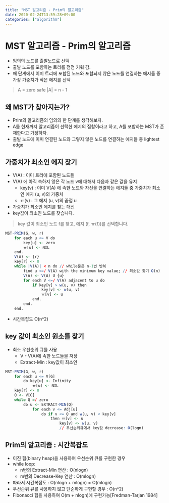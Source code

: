 ```yaml
---
title: "MST 알고리즘 - Prim의 알고리즘"
date: 2020-02-24T13:59:28+09:00
categories: ["algorithm"]
---
```


# MST 알고리즘 - Prim의 알고리즘

- 임의의 노드를 출발노드로 선택
- 출발 노드를 포함하는 트리를 점점 키워 감.
- 매 단계에서 이미 트리에 포함된 노드와 포함되지 않은 노드를 연결하는 에지들 중 가장 가중치가 작은 에지를 선택

> A = zero
> safe
> |A| = n - 1

## 왜 MST가 찾아지는가?

- Prim의 알고리즘의 임의의 한 단계를 생각해보자.
- A를 현재까지 알고리즘이 선택한 에지의 집합이라고 하고, A를 포함하는 MST가 존재한다고 가정하자.
- 출발 노드에 이미 연결된 노드와 그렇지 않은 노드를 연결하는 에지들 중 lightest edge

## 가중치가 최소인 에지 찾기

- V(A) : 이미 트리에 포함된 노드들
- V(A) 에 아직 속하지 않은 각 노드 v에 대해서 다음과 같은 값을 유지
    - key(v) : 이미 V(A) 에 속한 노드와 자신을 연결하는 에지들 중 가중치가 최소인 에지 (u, v)의 가중치
    - ㅠ(v) : 그 에지 (u, v)의 끝점 u
- 가중치가 최소인 에지를 찾는 대신
- key값이 최소인 노드를 찾습니다.

> key 값이 최소인 노드 f를 찾고,
> 에지 (f, ㅠ(f))를 선택합니다.

```r
MST-PRIM(G, w, r)
    for each u <= V do
        key[u] <- zero
        ㅠ[u] <- NIL
    end.
    V(A) <- {r}
    key[r] <- 0
    while |V(A)| < n do // while문은 n-1번 반복
        find u <=/ V(A) with the minimum key value; // 최소값 찾기 O(n)
        V(A) <- V(A) U {u}
        for each V <=/ V(A) adjacent to u do
            if key[v] > w(u, v) then
                key[v] <- w(u, v)
                ㅠ[v] <- u
            end.
        end.
    end.
```

- 시간복잡도 O(n^2)

## key 값이 최소인 원소를 찾기

- 최소 우선순위 큐를 사용
    - V - V(A)에 속한 노드들을 저장
    - Extract-Min : key값이 최소인

```r
MST-PRIM(G, w, r)
    for each u <= V[G]
        do key[u] <- Infinity
            ㅠ[u] <- NIL
    key[r] <- 0
    Q <- V[G]
    while Q =/ zero
        do u <- EXTRACT-MIN(Q)
            for each v <= Adj[u]
                do if v <= Q and w(u, v) < key[v]
                    then ㅠ[v] <- u
                        key[v] <- w(u, v)
                        // 우선순위큐에서 key값 decrease: O(logn)
```

## Prim의 알고리즘 : 시간복잡도

- 이진 힙(binary heap)을 사용하여 우선순위 큐를 구현한 경우
- while loop:
    - n번의 Extract-Min 연산 : O(nlogn)
    - m번의 Decrease-Key 연산 : O(mlogn)
- 따라서 시간복잡도 : O(nlogn + mlogn) = O(mlogn)
- 우선순위 큐를 사용하지 않고 단순하게 구현할 경우 : O(n^2)
- Fibonacci 힙을 사용하여 O(m + nlogn)에 구현가능[Fredman-Tarjan 1984]
